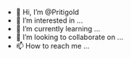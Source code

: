 - 👋 Hi, I’m @Pritigold
- 👀 I’m interested in ...
- 🌱 I’m currently learning ...
- 💞️ I’m looking to collaborate on ...
- 📫 How to reach me ...

<!---
Pritigold/Pritigold is a ✨ special ✨ repository because its `README.md` (this file) appears on your GitHub profile.
You can click the Preview link to take a look at your changes.
--->
